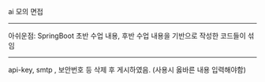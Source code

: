 ai 모의 면접 

---

아쉬운점:
SpringBoot 초반 수업 내용, 후반 수업 내용을 기반으로 작성한 코드들이 섞임

---

api-key, smtp , 보안번호 등 삭제 후 게시하였음.
(사용시 옳바른 내용 입력해야함)
